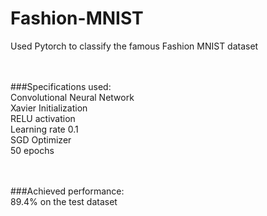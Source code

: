 # Fashion-MNIST

Used Pytorch to classify the famous Fashion MNIST dataset

<br><br>###Specifications used:
<br>Convolutional Neural Network
<br>Xavier Initialization
<br>RELU activation
<br>Learning rate 0.1
<br>SGD Optimizer
<br>50 epochs

<br><br>###Achieved performance:
<br>89.4% on the test dataset
